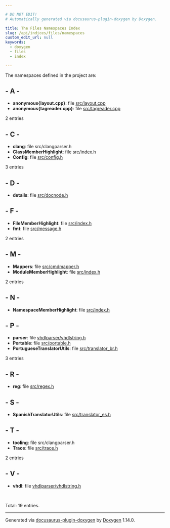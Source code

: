 ```yaml
---

# DO NOT EDIT!
# Automatically generated via docusaurus-plugin-doxygen by Doxygen.

title: The Files Namespaces Index
slug: /api/indices/files/namespaces
custom_edit_url: null
keywords:
  - doxygen
  - files
  - index

---
```


<div class="doxyPage">

<p>The namespaces defined in the project are:</p>

## - A -

<ul>
<li><b>anonymous{layout.cpp}</b>: file <a href="/web-doxygen/docs/api/namespaces/anonymous-layout-cpp-">src/layout.cpp</a></li>
<li><b>anonymous{tagreader.cpp}</b>: file <a href="/web-doxygen/docs/api/namespaces/anonymous-tagreader-cpp-">src/tagreader.cpp</a></li>
</ul>
<p>2 entries</p>

## - C -

<ul>
<li><b>clang</b>: file src/clangparser.h</li>
<li><b>ClassMemberHighlight</b>: file <a href="/web-doxygen/docs/api/namespaces/classmemberhighlight">src/index.h</a></li>
<li><b>Config</b>: file <a href="/web-doxygen/docs/api/namespaces/config">src/config.h</a></li>
</ul>
<p>3 entries</p>

## - D -

<ul>
<li><b>details</b>: file <a href="/web-doxygen/docs/api/namespaces/details">src/docnode.h</a></li>
</ul>

## - F -

<ul>
<li><b>FileMemberHighlight</b>: file <a href="/web-doxygen/docs/api/namespaces/filememberhighlight">src/index.h</a></li>
<li><b>fmt</b>: file <a href="/web-doxygen/docs/api/namespaces/fmt">src/message.h</a></li>
</ul>
<p>2 entries</p>

## - M -

<ul>
<li><b>Mappers</b>: file <a href="/web-doxygen/docs/api/namespaces/mappers">src/cmdmapper.h</a></li>
<li><b>ModuleMemberHighlight</b>: file <a href="/web-doxygen/docs/api/namespaces/modulememberhighlight">src/index.h</a></li>
</ul>
<p>2 entries</p>

## - N -

<ul>
<li><b>NamespaceMemberHighlight</b>: file <a href="/web-doxygen/docs/api/namespaces/namespacememberhighlight">src/index.h</a></li>
</ul>

## - P -

<ul>
<li><b>parser</b>: file <a href="/web-doxygen/docs/api/namespaces/vhdl/parser">vhdlparser/vhdlstring.h</a></li>
<li><b>Portable</b>: file <a href="/web-doxygen/docs/api/namespaces/portable">src/portable.h</a></li>
<li><b>PortugueseTranslatorUtils</b>: file <a href="/web-doxygen/docs/api/namespaces/portuguesetranslatorutils">src/translator_br.h</a></li>
</ul>
<p>3 entries</p>

## - R -

<ul>
<li><b>reg</b>: file <a href="/web-doxygen/docs/api/namespaces/reg">src/regex.h</a></li>
</ul>

## - S -

<ul>
<li><b>SpanishTranslatorUtils</b>: file <a href="/web-doxygen/docs/api/namespaces/spanishtranslatorutils">src/translator_es.h</a></li>
</ul>

## - T -

<ul>
<li><b>tooling</b>: file src/clangparser.h</li>
<li><b>Trace</b>: file <a href="/web-doxygen/docs/api/namespaces/trace">src/trace.h</a></li>
</ul>
<p>2 entries</p>

## - V -

<ul>
<li><b>vhdl</b>: file <a href="/web-doxygen/docs/api/namespaces/vhdl">vhdlparser/vhdlstring.h</a></li>
</ul>
<br/>
<p>Total: 19 entries.</p>

<hr/>

<p class="doxyGeneratedBy">Generated via <a href="https://github.com/xpack/docusaurus-plugin-doxygen">docusaurus-plugin-doxygen</a> by <a href="https://www.doxygen.nl">Doxygen</a> 1.14.0.</p>

</div>
